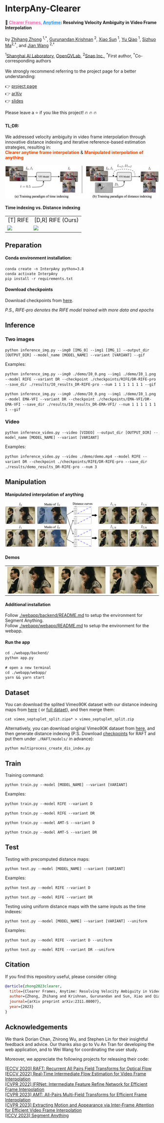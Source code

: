 # InterpAny-Clearer

#### :rocket: <u style="color: hotpink; text-decoration: underline dotted hotpink;">Clearer Frames,</u> <u style="color: dodgerblue; text-decoration: underline dotted dodgerblue;">Anytime</u>: Resolving Velocity Ambiguity in Video Frame Interpolation

by [Zhihang Zhong](https://zzh-tech.github.io/)<sup>
1,*</sup>, [Gurunandan Krishnan](https://scholar.google.com/citations?user=BKYVv4MAAAAJ&hl=en)<sup>
2</sup>, [Xiao Sun](https://jimmysuen.github.io/)<sup>
1</sup>, [Yu Qiao](https://scholar.google.com/citations?user=gFtI-8QAAAAJ&hl=en)<sup>
1</sup>, [Sizhuo Ma](https://sizhuoma.netlify.app/)<sup>2,†</sup>, and [Jian Wang](https://jianwang-cmu.github.io/)<sup>
2,†</sup>

<sup>1</sup>[Shanghai AI Laboratory](https://www.shlab.org.cn/), [OpenGVLab](https://github.com/OpenGVLab), <sup>2</sup>[Snap Inc.](https://snap.com/en-US), <sup>*</sup>First author, <sup>†</sup>Co-corresponding
authors  
<br>
We strongly recommend referring to the project page for a better understanding:

:point_right: [project page](https://zzh-tech.github.io/InterpAny-Clearer/)  
:point_right: [arXiv](http://arxiv.org/abs/2311.08007)  
:point_right: [slides](https://docs.google.com/presentation/d/1_aIkH_iZUZ2sdSRO9eict1HNAJbX-vQs/edit?usp=sharing&ouid=116575787119851482947&rtpof=true&sd=true)

Please leave a :star: if you like this project! :fire: :fire: :fire:

#### TL;DR:

We addressed velocity ambiguity in video frame interpolation through innovative distance indexing and iterative reference-based
estimation strategies, resulting in:  
<b style="color: orangered">Clearer anytime frame interpolation</b> & <b style="color: orangered">Manipulated
interpolation of anything</b>

<img src="./demo/teaser.jpg">

#### Time indexing vs. Distance indexing

<table style="width: 888px">
  <tr>
    <td align="center" style="font-size:18px; border: none;">[T] RIFE</td>
    <td align="center" style="font-size:18px; border: none;">[D,R] RIFE (Ours)</td>
  </tr>
  <tr>
    <td valign="top" style="border: none;"><img src="./demo/T-RIFE.gif"></td>
    <td valign="top" style="border: none;"><img src="./demo/DR-RIFE.gif"></td>
  </tr>
</table>

## Preparation

#### Conda environment installation:

```shell
conda create -n InterpAny python=3.8
conda activate InterpAny
pip install -r requirements.txt
```

#### Download checkpoints

Download checkpoints from [here](https://drive.google.com/drive/folders/11MY60fpDk5oAlGasQRZ3ss3xVdrOBIiE?usp=sharing).

*P.S., RIFE-pro denotes the RIFE model trained with more data and epochs*

## Inference

### Two images

```shell
python inference_img.py --img0 [IMG_0] --img1 [IMG_1] --output_dir [OUTPUT_DIR] --model_name [MODEL_NAME] --variant [VARIANT] --gif
```

Examples:

`python inference_img.py --img0 ./demo/I0_0.png --img1 ./demo/I0_1.png --model RIFE --variant DR --checkpoint ./checkpoints/RIFE/DR-RIFE-pro --save_dir ./results/I0_results_DR-RIFE-pro --num 1 1 1 1 1 1 1 --gif`

`python inference_img.py --img0 ./demo/I0_0.png --img1 ./demo/I0_1.png --model EMA-VFI --variant DR --checkpoint ./checkpoints/EMA-VFI/DR-EMA-VFI --save_dir ./results/I0_results_DR-EMA-VFI/ --num 1 1 1 1 1 1 1 --gif`

### Video

```shell
python inference_video.py --video [VIDEO] --output_dir [OUTPUT_DIR] --model_name [MODEL_NAME] --variant [VARIANT]
```

Examples:  

`python inference_video.py --video ./demo/demo.mp4 --model RIFE --variant DR --checkpoint ./checkpoints/RIFE/DR-RIFE-pro --save_dir ./results/demo_results_DR-RIFE-pro --num 3`

## Manipulation

#### Manipulated interpolation of anything

<img src="./demo/manipulation.jpg"/>

#### Demos

<table>
  <tr>
    <td><img src="./demo/manipulation1.gif"></td>
    <td><img src="./demo/manipulation2.gif"></td>
    <td><img src="./demo/manipulation3.gif"></td>
  </tr>
</table>

#### Additional installation

Follow [./webapp/backend/README.md](./webapp/backend/README.md) to setup the environment for Segment Anything.  
Follow [./webapp/webapp/README.md](./webapp/webapp/README.md) to setup the environment for the webapp.

#### Run the app

```shell
cd ./webapp/backend/
python app.py

# open a new terminal
cd ./webapp/webapp/
yarn && yarn start
```

## Dataset

You can download the splited Vimeo90K dataset with our distance indexing maps
from [here](https://drive.google.com/drive/folders/1mYPjleTX3P069hghOad3plGDrUp4d7xJ?usp=sharing) (
or [full dataet](https://drive.google.com/file/d/1qImY1rLNIcgOu4sX6cQi02br-p-HNs9H/view?usp=sharing)), and then merge
them:

```shell
cat vimeo_septuplet_split.zipa* > vimeo_septuplet_split.zip
```

Alternatively, you can download original Vimeo90K dataset from [here](http://toflow.csail.mit.edu/), and then generate
distance indexing (P.S.
Download [checkpoints](https://drive.google.com/drive/folders/1sWDsfuZ3Up38EUQt7-JDTT1HcGHuJgvT?usp=sharing) for RAFT
and put them under `./RAFT/models/` in advance):

```shell
python multiprocess_create_dis_index.py
```

## Train

Training command:

```shell
python train.py --model [MODEL_NAME] --variant [VARIANT]
```

Examples:

`python train.py --model RIFE --variant D`

`python train.py --model RIFE --variant DR`

`python train.py --model AMT-S --variant D`

`python train.py --model AMT-S --variant DR`

## Test

Testing with precomputed distance maps:

```shell
python test.py --model [MODEL_NAME] --variant [VARIANT]
```
Examples:  

`python test.py --model RIFE --variant D`

`python test.py --model RIFE --variant DR`

Testing using uniform distance maps with the same inputs as the time indexes:

```shell
python test.py --model [MODEL_NAME] --variant [VARIANT] --uniform
```
Examples:  

`python test.py --model RIFE --variant D --uniform`

`python test.py --model RIFE --variant DR --uniform`

## Citation

If you find this repository useful, please consider citing:

```bibtex
@article{zhong2023clearer,
  title={Clearer Frames, Anytime: Resolving Velocity Ambiguity in Video Frame Interpolation},
  author={Zhong, Zhihang and Krishnan, Gurunandan and Sun, Xiao and Qiao, Yu and Ma, Sizhuo and Wang, Jian},
  journal={arXiv preprint arXiv:2311.08007},
  year={2023}
}
```

## Acknowledgements

We thank Dorian Chan, Zhirong Wu, and Stephen Lin for their insightful feedback and advice. Our thanks also go to Vu An
Tran for developing the web application, and to Wei Wang for coordinating the user study.

Moreover, we appreciate the following projects for releasing their code:

[[ECCV 2020] RAFT: Recurrent All Pairs Field Transforms for Optical Flow](https://github.com/princeton-vl/RAFT)  
[[ECCV 2022] Real-Time Intermediate Flow Estimation for Video Frame Interpolation](https://github.com/megvii-research/ECCV2022-RIFE)  
[[CVPR 2022] IFRNet: Intermediate Feature Refine Network for Efficient Frame Interpolation](https://github.com/ltkong218/IFRNet)  
[[CVPR 2023] AMT: All-Pairs Multi-Field Transforms for Efficient Frame Interpolation](https://github.com/MCG-NKU/AMT)  
[[CVPR 2023] Extracting Motion and Appearance via Inter-Frame Attention for Efficient Video Frame Interpolation](https://github.com/ltkong218/IFRNet)  
[[ICCV 2023] Segment Anything](https://github.com/facebookresearch/segment-anything)  
